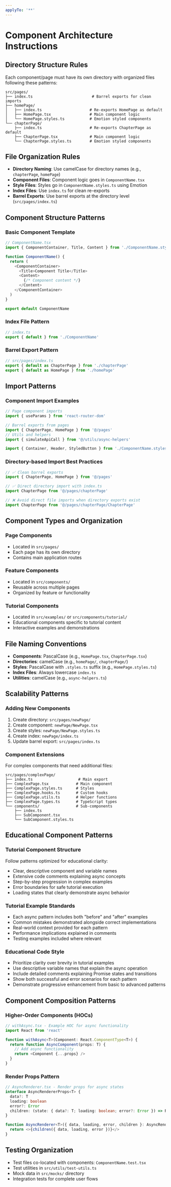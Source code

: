 ```yaml
---
applyTo: '**'
---
```


# Component Architecture Instructions

## Directory Structure Rules

Each component/page must have its own directory with organized files following these patterns:

```
src/pages/
├── index.ts                          # Barrel exports for clean imports
├── homePage/
│   ├── index.ts                     # Re-exports HomePage as default
│   ├── HomePage.tsx                 # Main component logic
│   └── HomePage.styles.ts           # Emotion styled components
└── chapterPage/
    ├── index.ts                     # Re-exports ChapterPage as default
    ├── ChapterPage.tsx              # Main component logic
    └── ChapterPage.styles.ts        # Emotion styled components
```

## File Organization Rules

- **Directory Naming**: Use camelCase for directory names (e.g., `chapterPage`, `homePage`)
- **Component Files**: Component logic goes in `ComponentName.tsx`
- **Style Files**: Styles go in `ComponentName.styles.ts` using Emotion
- **Index Files**: Use `index.ts` for clean re-exports
- **Barrel Exports**: Use barrel exports at the directory level (`src/pages/index.ts`)

## Component Structure Patterns

### Basic Component Template

```typescript
// ComponentName.tsx
import { ComponentContainer, Title, Content } from './ComponentName.styles'

function ComponentName() {
  return (
    <ComponentContainer>
      <Title>Component Title</Title>
      <Content>
        {/* Component content */}
      </Content>
    </ComponentContainer>
  )
}

export default ComponentName
```

### Index File Pattern

```typescript
// index.ts
export { default } from './ComponentName'
```

### Barrel Export Pattern

```typescript
// src/pages/index.ts
export { default as ChapterPage } from './chapterPage'
export { default as HomePage } from './homePage'
```

## Import Patterns

### Component Import Examples

```typescript
// Page component imports
import { useParams } from 'react-router-dom'

// Barrel exports from pages
import { ChapterPage, HomePage } from '@/pages'
// Utils and helpers
import { simulateApiCall } from '@/utils/async-helpers'

import { Container, Header, StyledButton } from './ComponentName.styles'
```

### Directory-based Import Best Practices

```typescript
// ✅ Clean barrel exports
import { ChapterPage, HomePage } from '@/pages'

// ✅ Direct directory import with index.ts
import ChapterPage from '@/pages/chapterPage'

// ❌ Avoid direct file imports when directory exports exist
import ChapterPage from '@/pages/chapterPage/ChapterPage'
```

## Component Types and Organization

### Page Components

- Located in `src/pages/`
- Each page has its own directory
- Contains main application routes

### Feature Components

- Located in `src/components/`
- Reusable across multiple pages
- Organized by feature or functionality

### Tutorial Components

- Located in `src/examples/` or `src/components/tutorial/`
- Educational components specific to tutorial content
- Interactive examples and demonstrations

## File Naming Conventions

- **Components**: PascalCase (e.g., `HomePage.tsx`, `ChapterPage.tsx`)
- **Directories**: camelCase (e.g., `homePage/`, `chapterPage/`)
- **Styles**: PascalCase with `.styles.ts` suffix (e.g., `HomePage.styles.ts`)
- **Index Files**: Always lowercase `index.ts`
- **Utilities**: camelCase (e.g., `async-helpers.ts`)

## Scalability Patterns

### Adding New Components

1. Create directory: `src/pages/newPage/`
2. Create component: `newPage/NewPage.tsx`
3. Create styles: `newPage/NewPage.styles.ts`
4. Create index: `newPage/index.ts`
5. Update barrel export: `src/pages/index.ts`

### Component Extensions

For complex components that need additional files:

```
src/pages/complexPage/
├── index.ts                    # Main export
├── ComplexPage.tsx            # Main component
├── ComplexPage.styles.ts      # Styles
├── ComplexPage.hooks.ts       # Custom hooks
├── ComplexPage.utils.ts       # Helper functions
├── ComplexPage.types.ts       # TypeScript types
└── components/                # Sub-components
    ├── index.ts
    ├── SubComponent.tsx
    └── SubComponent.styles.ts
```

## Educational Component Patterns

### Tutorial Component Structure

Follow patterns optimized for educational clarity:

- Clear, descriptive component and variable names
- Extensive code comments explaining async concepts
- Step-by-step progression in complex examples
- Error boundaries for safe tutorial execution
- Loading states that clearly demonstrate async behavior

### Tutorial Example Standards

- Each async pattern includes both "before" and "after" examples
- Common mistakes demonstrated alongside correct implementations
- Real-world context provided for each pattern
- Performance implications explained in comments
- Testing examples included where relevant

### Educational Code Style

- Prioritize clarity over brevity in tutorial examples
- Use descriptive variable names that explain the async operation
- Include detailed comments explaining Promise states and transitions
- Show both successful and error scenarios for each pattern
- Demonstrate progressive enhancement from basic to advanced patterns

## Component Composition Patterns

### Higher-Order Components (HOCs)

```typescript
// withAsync.tsx - Example HOC for async functionality
import React from 'react'

function withAsync<T>(Component: React.ComponentType<T>) {
  return function AsyncComponent(props: T) {
    // Add async functionality
    return <Component {...props} />
  }
}
```

### Render Props Pattern

```typescript
// AsyncRenderer.tsx - Render props for async states
interface AsyncRendererProps<T> {
  data?: T
  loading: boolean
  error?: Error
  children: (state: { data?: T; loading: boolean; error?: Error }) => React.ReactNode
}

function AsyncRenderer<T>({ data, loading, error, children }: AsyncRendererProps<T>) {
  return <>{children({ data, loading, error })}</>
}
```

## Testing Organization

- Test files co-located with components: `ComponentName.test.tsx`
- Test utilities in `src/utils/test-utils.ts`
- Mock data in `src/mocks/` directory
- Integration tests for complete user flows
